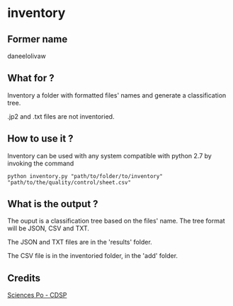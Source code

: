# inventory


## Former name

daneelolivaw


## What for ?

Inventory a folder with formatted files' names and generate a classification tree.

.jp2 and .txt files are not inventoried.


## How to use it ?

Inventory can be used with any system compatible with python 2.7 by invoking the command

`python inventory.py "path/to/folder/to/inventory" "path/to/the/quality/control/sheet.csv"`


## What is the output ?

The ouput is a classification tree based on the files' name. The tree format will be JSON, CSV and TXT.

The JSON and TXT files are in the 'results' folder.

The CSV file is in the inventoried folder, in the 'add' folder.


## Credits

[Sciences Po - CDSP](http://cdsp.sciences-po.fr/)